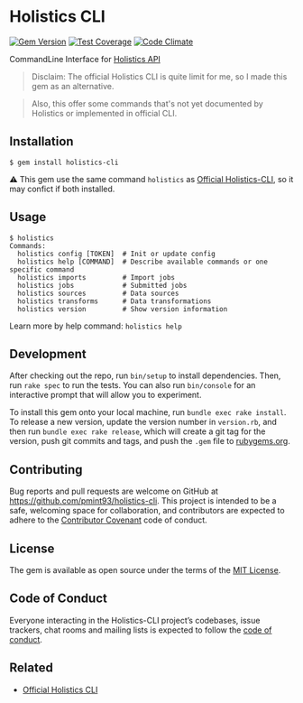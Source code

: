 # Holistics CLI

[![Gem Version](https://badge.fury.io/rb/holistics-cli.svg)](https://badge.fury.io/rb/holistics-cli) [![Test Coverage](https://codeclimate.com/github/pmint93/holistics-cli/badges/coverage.svg)](https://codeclimate.com/github/pmint93/holistics-cli/coverage) [![Code Climate](https://codeclimate.com/github/pmint93/holistics-cli/badges/gpa.svg)](https://codeclimate.com/github/pmint93/holistics-cli)

CommandLine Interface for [Holistics API](https://docs.holistics.io/api/)

> Disclaim: The official Holistics CLI is quite limit for me, so I made this gem as an alternative.

> Also, this offer some commands that's not yet documented by Holistics or implemented in official CLI.

## Installation

    $ gem install holistics-cli
    

:warning: This gem use the same command `holistics` as [Official Holistics-CLI](https://docs.holistics.io/holistics-cli/), so it may confict if both installed.

## Usage

```
$ holistics
Commands:
  holistics config [TOKEN]  # Init or update config
  holistics help [COMMAND]  # Describe available commands or one specific command
  holistics imports         # Import jobs
  holistics jobs            # Submitted jobs
  holistics sources         # Data sources
  holistics transforms      # Data transformations
  holistics version         # Show version information
```

Learn more by help command: `holistics help`


## Development

After checking out the repo, run `bin/setup` to install dependencies. Then, run `rake spec` to run the tests. You can also run `bin/console` for an interactive prompt that will allow you to experiment.

To install this gem onto your local machine, run `bundle exec rake install`. To release a new version, update the version number in `version.rb`, and then run `bundle exec rake release`, which will create a git tag for the version, push git commits and tags, and push the `.gem` file to [rubygems.org](https://rubygems.org).

## Contributing

Bug reports and pull requests are welcome on GitHub at https://github.com/pmint93/holistics-cli. This project is intended to be a safe, welcoming space for collaboration, and contributors are expected to adhere to the [Contributor Covenant](http://contributor-covenant.org) code of conduct.

## License

The gem is available as open source under the terms of the [MIT License](http://opensource.org/licenses/MIT).

## Code of Conduct

Everyone interacting in the Holistics-CLI project’s codebases, issue trackers, chat rooms and mailing lists is expected to follow the [code of conduct](https://github.com/pmint93/holistics-cli/blob/master/CODE_OF_CONDUCT.md).

## Related

* [Official Holistics CLI](https://docs.holistics.io/holistics-cli/)
